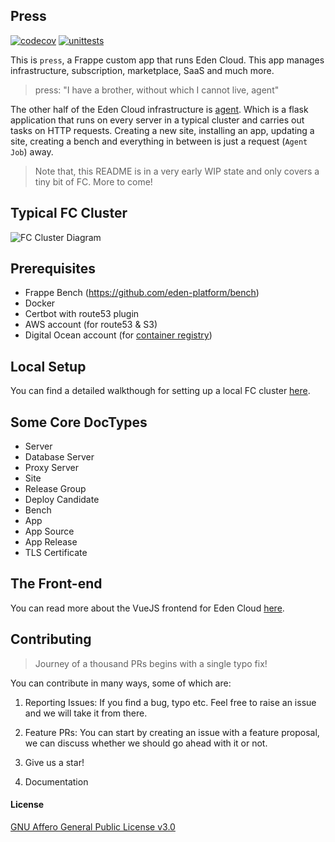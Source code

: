 ## Press

[![codecov](https://codecov.io/gh/frappe/press/branch/master/graph/badge.svg?token=0puvH0jUx9)](https://codecov.io/gh/frappe/press)
[![unittests](https://github.com/eden-platform/cloud/actions/workflows/main.yaml/badge.svg)](https://github.com/eden-platform/cloud/actions/workflows/main.yaml)


This is `press`, a Frappe custom app that runs Eden Cloud. This app manages infrastructure, subscription, marketplace, SaaS and much more.

> press: "I have a brother, without which I cannot live, agent"

The other half of the Eden Cloud infrastructure is [agent](https://github.com/eden-platform/agent). Which is a flask application that runs on every server in a typical cluster and carries out tasks on HTTP requests. Creating a new site, installing an app, updating a site, creating a bench and everything in between is just a request (`Agent Job`) away.

> Note that, this README is in a very early WIP state and only covers a tiny bit of FC. More to come!

## Typical FC Cluster

![FC Cluster Diagram](.github/images/fc-cluster.png)

## Prerequisites

- Frappe Bench (https://github.com/eden-platform/bench)
- Docker
- Certbot with route53 plugin
- AWS account (for route53 & S3)
- Digital Ocean account (for [container registry](https://www.digitalocean.com/products/container-registry))

## Local Setup

You can find a detailed walkthough for setting up a local FC cluster [here](https://frappecloud.com/docs/local-fc-setup).

## Some Core DocTypes

- Server
- Database Server
- Proxy Server
- Site
- Release Group
- Deploy Candidate
- Bench
- App
- App Source
- App Release
- TLS Certificate

## The Front-end

You can read more about the VueJS frontend for Eden Cloud [here](./dashboard/README.md).

## Contributing

> Journey of a thousand PRs begins with a single typo fix!

You can contribute in many ways, some of which are:

1. Reporting Issues: If you find a bug, typo etc. Feel free to raise an issue and we will take it from there.

2. Feature PRs: You can start by creating an issue with a feature proposal, we can discuss whether we should go ahead with it or not.

3. Give us a star!

4. Documentation

#### License

[GNU Affero General Public License v3.0](https://github.com/eden-platform/cloud/blob/master/license.txt)
